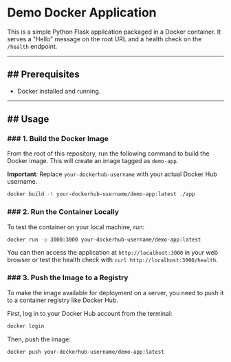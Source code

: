 # Demo Docker Application

This is a simple Python Flask application packaged in a Docker container. It serves a "Hello" message on the root URL and a health check on the `/health` endpoint.

---

## ## Prerequisites

* Docker installed and running.

---

## ## Usage

### ### 1. Build the Docker Image

From the root of this repository, run the following command to build the Docker image. This will create an image tagged as `demo-app`.

**Important**: Replace `your-dockerhub-username` with your actual Docker Hub username.

```bash
docker build -t your-dockerhub-username/demo-app:latest ./app
```

### ### 2. Run the Container Locally

To test the container on your local machine, run:

```bash
docker run -p 3000:3000 your-dockerhub-username/demo-app:latest
```

You can then access the application at `http://localhost:3000` in your web browser or test the health check with `curl http://localhost:3000/health`.

### ### 3. Push the Image to a Registry

To make the image available for deployment on a server, you need to push it to a container registry like Docker Hub.

First, log in to your Docker Hub account from the terminal:
```bash
docker login
```

Then, push the image:
```bash
docker push your-dockerhub-username/demo-app:latest
```

